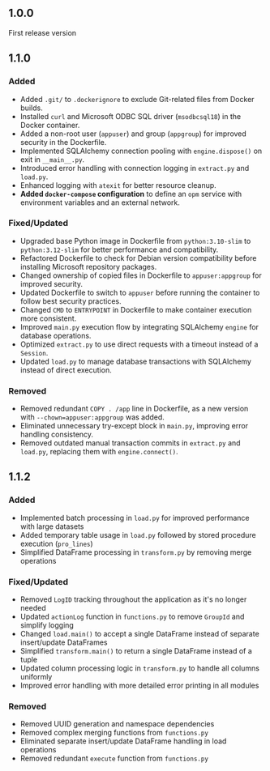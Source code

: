 ## 1.0.0
First release version

## 1.1.0
### Added
- Added `.git/` to `.dockerignore` to exclude Git-related files from Docker builds.
- Installed `curl` and Microsoft ODBC SQL driver (`msodbcsql18`) in the Docker container.
- Added a non-root user (`appuser`) and group (`appgroup`) for improved security in the Dockerfile.
- Implemented SQLAlchemy connection pooling with `engine.dispose()` on exit in `__main__.py`.
- Introduced error handling with connection logging in `extract.py` and `load.py`.
- Enhanced logging with `atexit` for better resource cleanup.
- **Added `docker-compose` configuration** to define an `opm` service with environment variables and an external network.

### Fixed/Updated
- Upgraded base Python image in Dockerfile from `python:3.10-slim` to `python:3.12-slim` for better performance and compatibility.
- Refactored Dockerfile to check for Debian version compatibility before installing Microsoft repository packages.
- Changed ownership of copied files in Dockerfile to `appuser:appgroup` for improved security.
- Updated Dockerfile to switch to `appuser` before running the container to follow best security practices.
- Changed `CMD` to `ENTRYPOINT` in Dockerfile to make container execution more consistent.
- Improved `main.py` execution flow by integrating SQLAlchemy `engine` for database operations.
- Optimized `extract.py` to use direct requests with a timeout instead of a `Session`.
- Updated `load.py` to manage database transactions with SQLAlchemy instead of direct execution.

### Removed
- Removed redundant `COPY . /app` line in Dockerfile, as a new version with `--chown=appuser:appgroup` was added.
- Eliminated unnecessary try-except block in `main.py`, improving error handling consistency.
- Removed outdated manual transaction commits in `extract.py` and `load.py`, replacing them with `engine.connect()`.

## 1.1.2
### Added
- Implemented batch processing in `load.py` for improved performance with large datasets
- Added temporary table usage in `load.py` followed by stored procedure execution (`pro_lines`)
- Simplified DataFrame processing in `transform.py` by removing merge operations

### Fixed/Updated
- Removed `LogID` tracking throughout the application as it's no longer needed
- Updated `actionLog` function in `functions.py` to remove `GroupId` and simplify logging
- Changed `load.main()` to accept a single DataFrame instead of separate insert/update DataFrames
- Simplified `transform.main()` to return a single DataFrame instead of a tuple
- Updated column processing logic in `transform.py` to handle all columns uniformly
- Improved error handling with more detailed error printing in all modules

### Removed
- Removed UUID generation and namespace dependencies
- Removed complex merging functions from `functions.py`
- Eliminated separate insert/update DataFrame handling in load operations
- Removed redundant `execute` function from `functions.py`